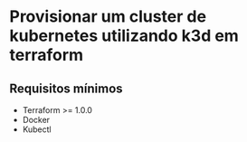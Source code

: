 # Provisionar um cluster de kubernetes utilizando k3d em terraform

## Requisitos mínimos

- Terraform >= 1.0.0
- Docker 
- Kubectl